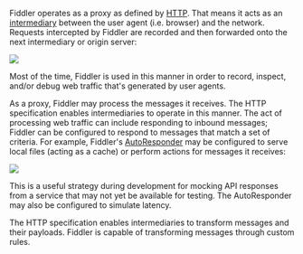 Fiddler operates as a proxy as defined by [HTTP](https://en.wikipedia.org/wiki/Hypertext_Transfer_Protocol). That means it acts as an [intermediary](https://httpwg.org/http-core/draft-ietf-httpbis-semantics-latest.html#intermediaries) between the user agent (i.e. browser) and the network. Requests intercepted by Fiddler are recorded and then forwarded onto the next intermediary or origin server:

![](https://i.imgur.com/QI68wLv.png)

Most of the time, Fiddler is used in this manner in order to record, inspect, and/or debug web traffic that's generated by user agents.

As a proxy, Fiddler may process the messages it receives. The HTTP specification enables intermediaries to operate in this manner. The act of processing web traffic can include responding to inbound messages; Fiddler can be configured to respond to messages that match a set of criteria. For example, Fiddler's [AutoResponder](https://docs.telerik.com/fiddler/KnowledgeBase/AutoResponder) may be configured to serve local files (acting as a cache) or perform actions for messages it receives:

![](https://i.imgur.com/JMdwqaAl.png)

This is a useful strategy during development for mocking API responses from a service that may not yet be available for testing. The AutoResponder may also be configured to simulate latency.

The HTTP specification enables intermediaries to transform messages and their payloads. Fiddler is capable of transforming messages through custom rules.

